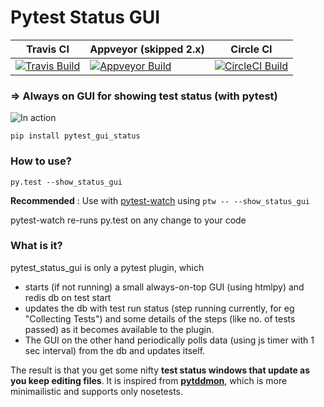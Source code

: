 Pytest Status GUI
==================

| Travis CI     | Appveyor (skipped 2.x)      | Circle CI |
| ------------- | ------------- | --------- |
|  [![Travis Build][Travis_SVG_Link]][Travis_Project_Page] | [![Appveyor Build][Appveyor_SVG_Link]][Appveyor_Project_Page] | [![CircleCI Build][CircleCI_SVG_Link]][CircleCI_Project_Page] |

### => Always on GUI for showing test status (with pytest) 

![In action][demo_gif_link]


 `pip install pytest_gui_status`

### How to use?
`py.test --show_status_gui`

**Recommended** : Use with [pytest-watch][ptw_gh_link] using `ptw -- --show_status_gui`

pytest-watch re-runs py.test on any change to your code

### What is it?

pytest_status_gui is only a pytest plugin, which 

- starts (if not running) a small always-on-top GUI (using htmlpy) and redis db on test start
- updates the db with test run status (step running currently, for eg "Collecting Tests") and some details of the steps (like no. of tests passed) as it becomes available to the plugin.
- The GUI on the other hand periodically polls data (using js timer with 1 sec interval) from the db and updates itself.

The result is that you get some nifty **test status windows that update as you keep editing files**. It is inspired from **[pytddmon][pytddmon_video_link]**, which is more minimailistic and supports only nosetests.


[Travis_SVG_Link]: https://travis-ci.org/bendtherules/pytest_gui_status.svg?branch=master
[Appveyor_SVG_Link]:https://ci.appveyor.com/api/projects/status/8u7nu85k3dkhydk4?svg=true
[CircleCI_SVG_Link]:https://circleci.com/gh/bendtherules/pytest_gui_status.svg?style=svg

[Appveyor_Project_Page]:https://ci.appveyor.com/project/bendtherules/pytest-gui-status
[CircleCI_Project_Page]:https://circleci.com/gh/bendtherules/pytest_gui_status
[Travis_Project_Page]: https://travis-ci.org/bendtherules/pytest_gui_status

[ptw_gh_link]: https://github.com/joeyespo/pytest-watch
[demo_gif_link]:http://i.imgur.com/7LT1LYy.gif
[pytddmon_video_link]:http://pytddmon.org/?page_id=33

